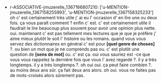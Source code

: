  * r-ASSOCIATIVE-jmuzerelle_1367166807210: ['u-MENTION-jmuzerelle_1367158255993', 'u-MENTION-jmuzerelle_1367158325233']
	oh c' est certainement très utile j' ai eu l' occasion d' en lire une ou deux fois.
	 ça vous paraît comment ? enfin c' est.
	 c' est certainement utile il faudrait le lire beaucoup plus souvent pour avoir une opinion plus nette.
	 oui.
	 maintenant c' est pas tellement mes lectures que je que je préfère j' aime mieux plutôt le soit l' histoire ou les romans.
	 quand vous vous servez des dictionnaires en général c' est pour **[quel genre de choses]** ?.
	 ou bien un mot que je ne comprends pas ou.
	 c' est plutôt une question de **[sens de mot]** ou.
	 c' est ça.
	 oui vous sauriez est -ce que vous vous rappelez la dernière fois que vous l' avez regardé ?.
	 il y a très longtemps.
	 il y a très longtemps ?.
	 oh oui oui.
	 ça peut faire combien ?.
	 au moins deux ans sûr.
	 ça fait deux ans alors.
	 oh oui.
	 vous ne faites pas de mots-croisés alors sûrement pas.
	
